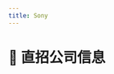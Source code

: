 ```yaml
---
title: Sony
---
```


# 📌 直招公司信息

<DirectHireCompanyTable state="new-york" city="new-york" companyFileName="sony" />
